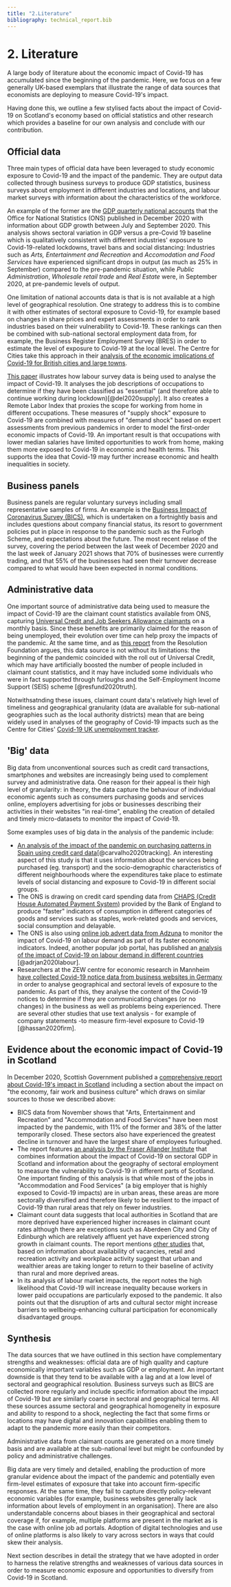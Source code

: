```yaml
---
title: "2.Literature"
bibliography: technical_report.bib
---
```



# 2. Literature

A large body of literature about the economic impact of Covid-19 has accumulated since the beginning of the pandemic. Here, we focus on a few generally UK-based exemplars that illustrate the range of data sources that economists are deploying to measure Covid-19's impact.

Having done this, we outline a few stylised facts about the impact of Covid-19 on Scotland's economy based on official statistics and other research which provides a baseline for our own analysis and conclude with our contribution.

## Official data

Three main types of official data have been leveraged to study economic exposure to Covid-19 and the impact of the pandemic. They are output data collected through business surveys to produce GDP statistics, business surveys about employment in different industries and locations, and labour market surveys with information about the characteristics of the workforce. 

An example of the former are the [GDP quarterly national accounts](https://www.ons.gov.uk/economy/grossdomesticproductgdp/bulletins/quarterlynationalaccounts/julytoseptember2020#quality-and-methodology) that the Office for National Statistics (ONS) published in December 2020 with information about GDP growth between July and September 2020. This analysis shows sectoral variation in GDP versus a pre-Covid 19 baseline which is qualitatively consistent with different industries' exposure to Covid-19-related lockdowns, travel bans and social distancing: Industries such as *Arts, Entertainment and Recreation* and *Accomodation and Food Services* have experienced significant drops in output (as much as 25% in September) compared to the pre-pandemic situation, while *Public Administration*, *Wholesale retail trade* and *Real Estate* were, in September 2020, at pre-pandemic levels of output.

One limitation of national accounts data is that is is not available at a high level of geographical resolution. One strategy to address this is to combine it with other estimates of sectoral exposure to Covid-19, for example based on changes in share prices and expert assessments in order to rank industries based on their vulnerability to Covid-19. These rankings can then be combined with sub-national sectoral employment data from, for example, the Business Register Employment Survey (BRES) in order to estimate the level of exposure to Covid-19 at the local level. The Centre for Cities take this approach in their [analysis of the economic implications of Covid-19 for British cities and large towns](https://www.centreforcities.org/blog/what-does-the-covid-19-crisis-mean-for-the-economies-of-british-cities-and-large-towns/). 

[This paper](https://www.oxfordmartin.ox.ac.uk/publications/supply-and-demand-shocks-in-the-covid-19-pandemic-an-industry-and-occupation-perspective/) illustrates how labour survey data is being used to analyse the impact of Covid-19. It analyses the job descriptions of  occupations to determine if they have been classified as "essential" (and therefore able to continue working during lockdown)[@del2020supply]. It also creates a Remote Labor Index that proxies the scope for working from home in different occupations. These measures of "supply shock" exposure to Covid-19 are combined with measures of "demand shock" based on expert assessments from previous pandemics in order to model the first-order economic impacts of Covid-19. An important result is that occupations with lower median salaries have limited opportunities to work from home, making them more exposed to Covid-19 in economic and health terms. This supports the idea that Covid-19 may further increase economic and health inequalities in society.


## Business panels

Business panels are regular voluntary surveys including small representative samples of firms. An example is the [Business Impact of Coronavirus Survey (BICS)](https://www.ons.gov.uk/economy/economicoutputandproductivity/output/datasets/businessinsightsandimpactontheukeconomy), which is undertaken on a fortnightly basis and includes questions about company financial status, its resort to government policies put in place in response to the pandemic such as the Furlogh Scheme, and expectations about the future. The most recent relase of the survey, covering the period between the last week of December 2020 and the last week of January 2021 shows that 70% of businesses were currently trading, and that 55% of the businesses had seen their turnover decrease compared to what would have been expected in normal conditions. 

## Administrative data

One important source of administrative data being used to measure the impact of Covid-19 are the claimant count statistics available from ONS, capturing [Universal Credit and Job Seekers Allowance claimants](https://www.nomisweb.co.uk/sources/cc) on a monthly basis. Since these benefits are primarily claimed for the reason of being unemployed, their evolution over time can help proxy the impacts of the pandemic. At the same time, and as [this report](https://www.resolutionfoundation.org/app/uploads/2020/07/The-truth-will-out.pdf) from the Resolution Foundation argues, this data source is not without its limitations: the beginning of the pandemic coincided with the roll out of Universal Credit, which may have artificially boosted the number of people included in claimant count statistics, and it may have included some individuals who were in fact supported through furloughs and the Self-Employment Income Support (SEIS) scheme [@resfund2020truth]. 

Notwithsatnding these issues, claimant count data's relatively high level of timeliness and geographical granularity (data are available for sub-national geographies such as the local authority districts) mean that are being widely used in analyses of the geography of Covid-19 impacts such as the Centre for Cities' [Covid-19 UK unemployment tracker](https://www.centreforcities.org/data/uk-unemployment-tracker/).

## 'Big' data

Big data from unconventional sources such as credit card transactions, smartphones and websites are increasingly being used to complement survey and administrative data. One reason for their appeal is their high level of granularity: in theory, the data capture the behaviour of individual economic agents such as consumers purchasing goods and services online, employers advertising for jobs or businesses describing their activities in their websites "in real-time", enabling the creation of detailed and timely micro-datasets to monitor the impact of Covid-19. 

Some examples uses of big data in the analysis of the pandemic include:

* [An analysis of the impact of the pandemic on purchasing patterns in Spain using credit card data](https://papers.ssrn.com/sol3/papers.cfm?abstract_id=3594273)[@carvalho2020tracking]. An interesting aspect of this study is that it uses information about the services being purchased (eg. transport) and the socio-demographic characteristics of different neighbourhoods where the expenditures take place to estimate levels of social distancing and exposure to Covid-19 in different social groups. 
* The ONS is drawing on credit card spending data from [CHAPS (Credit House Automated Payment System)](https://www.bankofengland.co.uk/payment-and-settlement/chaps-faster-indicator) provided by the Bank of England to produce "faster" indicators of consumption in different categories of goods and services such as staples, work-related goods and services, social consumption and delayable.  
* The ONS is also using [online job advert data from Adzuna](https://www.ons.gov.uk/peoplepopulationandcommunity/healthandsocialcare/conditionsanddiseases/methodologies/usingadzunadatatoderiveanindicatorofweeklyvacanciesexperimentalstatistics) to monitor the impact of Covid-19 on labour demand as part of its faster economic indicators. Indeed, another popular job portal, has published an [analysis of the impact of Covid-19 on labour demand in different countries](https://www.centralbank.ie/docs/default-source/publications/economic-letters/vol-2020-no-3-covid-19-and-the-global-labour-market-impact-on-job-postings-(adrjan-and-lydon).pdf) [@adrjan2020labour]. 
* Researchers at the ZEW centre for economic research in Mannheim [have collected Covid-19 notice data from business websites in Germany](http://ftp.zew.de/pub/zew-docs/ZEWKurzexpertisen/EN/ZEW_Shortexpertise2005.pdf) in order to analyse geographical and sectoral levels of exposure to the pandemic. As part of this, they analyse the content of the Covid-19 notices to determine if they are communicating changes (or no changes) in the business as well as problems being experienced. There are several other studies that use text analysis - for example of company statements -to measure firm-level exposure to Covid-19 [@hassan2020firm].


## Evidence about the economic impact of Covid-19 in Scotland

In December 2020, Scottish Government published a [comprehensive report about Covid-19's impact in Scotland](https://nationalperformance.gov.scot/sites/default/files/documents/NPF_Impact_of_COVID-19_December_2020.pdf) including a section about the impact on "the economy, fair work and business culture" which draws on similar sources to those we described above:

* BICS data from November shows that "Arts, Entertainment and Recreation" and "Accommodation and Food Services" have been most impacted by the pandemic, with 11% of the former and 38% of the latter temporarily closed. These sectors also have experienced the greatest decline in turnover and have the largest share of employees furloughed.
* The report features [an analysis by the Fraser Allander Institute](https://fraserofallander.org/mapping-local-job-vulnerability/) that combines information about the impact of Covid-19 on sectoral GDP in Scotland and information about the geography of sectoral employment to measure the vulnerability to Covid-19 in different parts of Scotland. One important finding of this analysis is that while most of the jobs in "Accommodation and Food Services" (a big employer that is highly exposed to Covid-19 impacts) are in urban areas, these areas are more sectorally diversified and therefore likely to be resilient to the impact of Covid-19 than rural areas that rely on fewer industries.
* Claimant count data suggests that local authorities in Scotland that are more deprived have experienced higher increases in claimant count rates although there are exceptions such as Aberdeen City and City of Edinburgh which are relatively affluent yet have experienced strong growth in claimant counts. The report mentions [other studies](https://fraserofallander.org/latest-data-on-the-scottish-economy-update-9th-october-2020/) that, based on information about availability of vacancies, retail and recreation activity and workplace activity suggest that urban and wealthier areas are taking longer to return to their baseline of activity than rural and more deprived areas.
* In its analysis of labour market impacts, the report notes the high likelihood that Covid-19 will increase inequality because workers in lower paid occupations are particularly exposed to the pandemic. It also points out that the disruption of arts and cultural sector might increase barriers to wellbeing-enhancing cultural participation for economically disadvantaged groups.

## Synthesis

The data sources that we have outlined in this section have complementary strengths and weaknesses: official data are of high quality and capture economically important variables such as GDP or employment. An important downside is that they tend to be available with a lag and at a low level of sectoral and geographical resolution. Business surveys such as BICS are collected more regularly and include specific information about the impact of Covid-19 but are similarly coarse in sectoral and geographical terms. All these sources assume sectoral and geographical homogeneity in exposure and ability to respond to a shock, neglecting the fact that some firms or locations may have digital and innovation capabilities enabling them to adapt to the pandemic more easily than their competitors.

Administrative data from claimant counts are generated on a more timely basis and are available at the sub-national level but might be confounded by policy and administrative challenges. 

Big data are very timely and detailed, enabling the production of more granular evidence about the impact of the pandemic and potentially even firm-level estimates of exposure that take into account firm-specific responses. At the same time, they fail to capture directly policy-relevant economic variables (for example, business websites generally lack information about levels of employment in an organisation). There are also understandable concerns about biases in their geographical and sectoral coverage if, for example, multiple platforms are present in the market as is the case with online job ad portals. Adoption of digital technologies and use of online platforms is also likely to vary across sectors in ways that could skew their analysis. 

Next section describes in detail the strategy that we have adopted in order to harness the relative strengths and weaknesses of various data sources in order to measure economic exposure and opportunities to diversify from Covid-19 in Scotland.